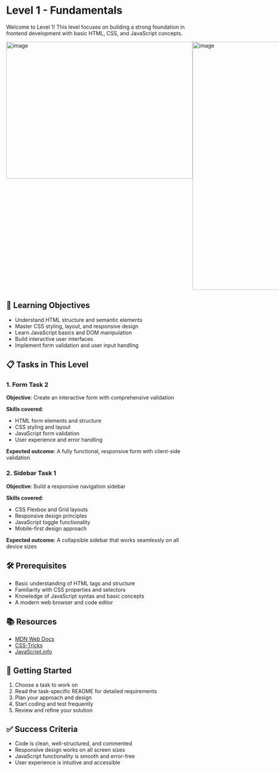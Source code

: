 # Level 1 - Fundamentals
Welcome to Level 1! This level focuses on building a strong foundation in frontend development with basic HTML, CSS, and JavaScript concepts.
<div style="display: flex;">
  <img width="500" height="367" alt="image" src="https://github.com/user-attachments/assets/e834118d-d02d-4839-bf19-ccb429952ee8" /> 
  <img width="589" height="665" alt="image" src="https://github.com/user-attachments/assets/6b5102d6-f54b-4169-89f0-0fcb867e345b" />
</div>

## 🎯 Learning Objectives

- Understand HTML structure and semantic elements
- Master CSS styling, layout, and responsive design
- Learn JavaScript basics and DOM manipulation
- Build interactive user interfaces
- Implement form validation and user input handling

## 📋 Tasks in This Level

### 1. Form Task 2
**Objective**: Create an interactive form with comprehensive validation

**Skills covered**:
- HTML form elements and structure
- CSS styling and layout
- JavaScript form validation
- User experience and error handling

**Expected outcome**: A fully functional, responsive form with client-side validation

### 2. Sidebar Task 1
**Objective**: Build a responsive navigation sidebar

**Skills covered**:
- CSS Flexbox and Grid layouts
- Responsive design principles
- JavaScript toggle functionality
- Mobile-first design approach

**Expected outcome**: A collapsible sidebar that works seamlessly on all device sizes

## 🛠️ Prerequisites

- Basic understanding of HTML tags and structure
- Familiarity with CSS properties and selectors
- Knowledge of JavaScript syntax and basic concepts
- A modern web browser and code editor

## 📚 Resources

- [MDN Web Docs](https://developer.mozilla.org/)
- [CSS-Tricks](https://css-tricks.com/)
- [JavaScript.info](https://javascript.info/)

## 🚀 Getting Started

1. Choose a task to work on
2. Read the task-specific README for detailed requirements
3. Plan your approach and design
4. Start coding and test frequently
5. Review and refine your solution

## ✅ Success Criteria

- Code is clean, well-structured, and commented
- Responsive design works on all screen sizes
- JavaScript functionality is smooth and error-free
- User experience is intuitive and accessible
